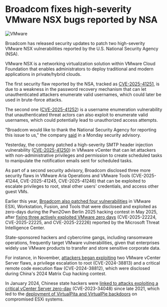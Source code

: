 # Broadcom fixes high-severity VMware NSX bugs reported by NSA

![VMware](https://www.bleepstatic.com/content/hl-images/2024/11/18/VMware.jpg)

Broadcom has released security updates to patch two high-severity VMware NSX vulnerabilities reported by the U.S. National Security Agency (NSA).

VMware NSX is a networking virtualization solution within VMware Cloud Foundation that enables administrators to deploy traditional and modern applications in private/hybrid clouds.

The first security flaw reported by the NSA, tracked as [CVE-2025-41251](https://nvd.nist.gov/vuln/detail/CVE-2025-41251), is due to a weakness in the password recovery mechanism that can let unauthenticated attackers enumerate valid usernames, which could later be used in brute-force attacks.

The second one ([CVE-2025-41252](https://nvd.nist.gov/vuln/detail/CVE-2025-41252)) is a username enumeration vulnerability that unauthenticated threat actors can also exploit to enumerate valid usernames, which could potentially lead to unauthorized access attempts.

"Broadcom would like to thank the National Security Agency for reporting this issue to us," the company [said](https://support.broadcom.com/web/ecx/support-content-notification/-/external/content/SecurityAdvisories/0/36150) in a Monday security advisory.

Yesterday, the company patched a high-severity SMTP header injection vulnerability ([CVE-2025-41250](https://nvd.nist.gov/vuln/detail/CVE-2025-41250)) in VMware vCenter that can let attackers with non-administrative privileges and permission to create scheduled tasks to manipulate the notification emails sent for scheduled tasks.

As part of a second security advisory, Broadcom disclosed three more security flaws in VMware Aria Operations and VMware Tools (CVE-2025-41244, CVE-2025-41245, CVE-2025-41246) that can be exploited to escalate privileges to root, steal other users' credentials, and access other guest VMs.

Earlier this year, [Broadcom also patched four vulnerabilities](https://www.bleepingcomputer.com/news/security/vmware-fixes-four-esxi-zero-day-bugs-exploited-at-pwn2own-berlin/) in VMware ESXi, Workstation, Fusion, and Tools that were disclosed and exploited as zero-days during the Pwn2Own Berlin 2025 hacking contest in May 2025, after [fixing three actively exploited VMware zero days](https://www.bleepingcomputer.com/news/security/broadcom-fixes-three-vmware-zero-days-exploited-in-attacks/) (CVE-2025-22224, CVE-2025-22225, and CVE-2025-22226) reported by the Microsoft Threat Intelligence Center.

State-sponsored hackers and cybercrime gangs, including ransomware operations, frequently target VMware vulnerabilities, given that enterprises widely use VMware products to transfer and store sensitive corporate data.

For instance, in November, [attackers began exploiting](https://www.bleepingcomputer.com/news/security/critical-rce-bug-in-vmware-vcenter-server-now-exploited-in-attacks/) two VMware vCenter Server flaws, a privilege escalation to root (CVE-2024-38813) and a critical remote code execution flaw (CVE-2024-38812), which were disclosed during China's 2024 Matrix Cup hacking contest.

In January 2024, Chinese state hackers were [linked to attacks exploiting a critical vCenter Server zero-day](https://www.bleepingcomputer.com/news/security/chinese-hackers-exploit-vmware-bug-as-zero-day-for-two-years/) (CVE-2023-34048) since late 2021, which led to the [deployment of VirtualPita and VirtualPie backdoors](https://www.bleepingcomputer.com/news/security/new-malware-backdoors-vmware-esxi-servers-to-hijack-virtual-machines/) on compromised ESXi systems.